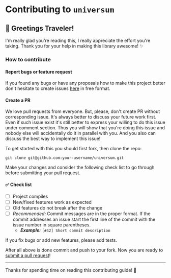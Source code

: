 # Contributing to `universum`

## :wave: Greetings Traveler!

I'm really glad you're reading this, I really appreciate the effort you're
taking. Thank you for your help in making this library awesome! :sparkles:

### How to contribute

#### Report bugs or feature request
If you found any bugs or have any proposals how to make this project better
don't hesitate to create issues
[here](https://github.com/serokell/universum/issues/new) in free format.

#### Create a PR
We love pull requests from everyone. But, please, don't create PR
without corresponding issue. It's always better to discuss your future
work first. Even if such issue exist it's still better to express your willing
to do this issue under comment section. Thus you will show that you're doing
this issue and nobody else will accidentally do it in parallel with you. And you
also can discuss the best way to implement this issue!

To get started with this you should first fork, then clone the repo:

    git clone git@github.com:your-username/universum.git

Make your changes and consider the following check list to go through before submitting your pull request.

#### :white_check_mark: Check list
- [ ] Project compiles
- [ ] New/fixed features work as expected
- [ ] Old features do not break after the change
- [ ] _Recommended:_ Commit messages are in the proper format. If the commit
  addresses an issue start the first line of the commit with the issue number in
  square parentheses.
  + **_Example:_** `[#42] Short commit description`

If you fix bugs or add new features, please add tests.

After all above is done commit and push to your fork.
Now you are ready to [submit a pull request][pr]!

----------
Thanks for spending time on reading this contributing guide! :sparkling_heart:

[pr]: https://github.com/serokell/universum/compare/
